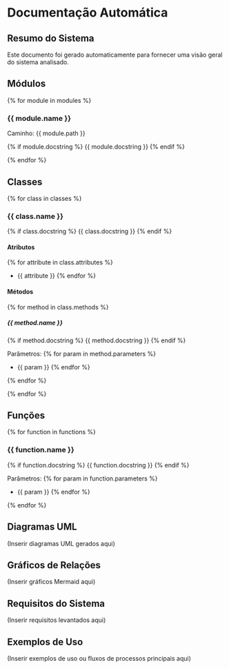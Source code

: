 # Documentação Automática

## Resumo do Sistema

Este documento foi gerado automaticamente para fornecer uma visão geral do sistema analisado.

## Módulos

{% for module in modules %}
### {{ module.name }}

Caminho: {{ module.path }}

{% if module.docstring %}
{{ module.docstring }}
{% endif %}

{% endfor %}

## Classes

{% for class in classes %}
### {{ class.name }}

{% if class.docstring %}
{{ class.docstring }}
{% endif %}

#### Atributos

{% for attribute in class.attributes %}
- {{ attribute }}
{% endfor %}

#### Métodos

{% for method in class.methods %}
##### {{ method.name }}

{% if method.docstring %}
{{ method.docstring }}
{% endif %}

Parâmetros:
{% for param in method.parameters %}
- {{ param }}
{% endfor %}

{% endfor %}

{% endfor %}

## Funções

{% for function in functions %}
### {{ function.name }}

{% if function.docstring %}
{{ function.docstring }}
{% endif %}

Parâmetros:
{% for param in function.parameters %}
- {{ param }}
{% endfor %}

{% endfor %}

## Diagramas UML

(Inserir diagramas UML gerados aqui)

## Gráficos de Relações

(Inserir gráficos Mermaid aqui)

## Requisitos do Sistema

(Inserir requisitos levantados aqui)

## Exemplos de Uso

(Inserir exemplos de uso ou fluxos de processos principais aqui)


